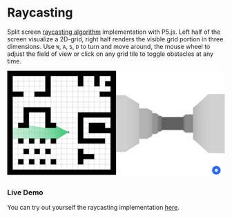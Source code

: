 # Raycasting
Split screen [raycasting algorithm](https://lodev.org/cgtutor/raycasting.html) implementation with P5.js.
Left half of the screen visualize a 2D-grid, right half renders the visible grid portion in three dimensions.
Use `W`, `A`, `S`, `D` to turn and move around, the mouse wheel to adjust the field of view or click on any grid tile to toggle obstacles at any time.

![Raycasting execution example](screenshot.png)

### Live Demo
You can try out yourself the raycasting implementation [here](https://dvdmarchetti.github.io/experiments-raycasting/).


